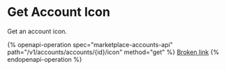 # Get Account Icon

Get an account icon.

{% openapi-operation spec="marketplace-accounts-api" path="/v1/accounts/accounts/{id}/icon" method="get" %}
[Broken link](broken-reference)
{% endopenapi-operation %}
